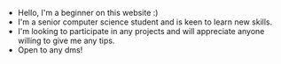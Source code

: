 - Hello, I'm a beginner on this website :)
- I'm a senior computer science student and is keen to learn new skills.
- I'm looking to participate in any projects and will appreciate anyone willing to give me any tips.
- Open to any dms!

